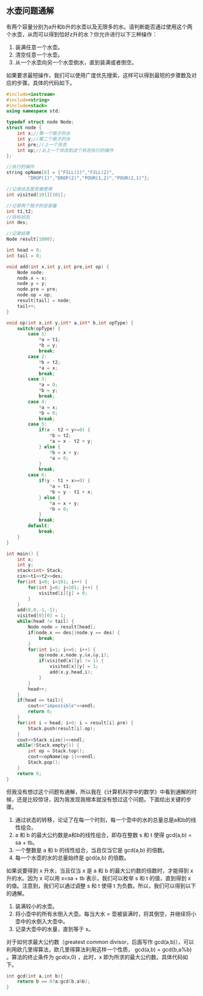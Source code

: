## 水壶问题通解

有两个容量分别为a升和b升的水壶以及无限多的水。请判断能否通过使用这个两个水壶，从而可以得到恰好z升的水？你允许进行以下三种操作：
1. 装满任意一个水壶。
2. 清空任意一个水壶。
3. 从一个水壶向另一个水壶倒水，直到装满或者倒空。

如果要求最短操作，我们可以使用广度优先搜索，这样可以得到最短的步骤数及对应的步骤。具体的代码如下。

```cpp
#include<iostream>
#include<string>
#include<stack>
using namespace std;

typedef struct node Node;
struct node {
    int x;//第一个瓶子的水
    int y;//第二个瓶子的水
    int pre;//上一个状态
    int op;//从上一个状态到这个状态执行的操作
};

//执行的操作
string opName[6] = {"FILL(1)","FILL(2)",
        "DROP(1)","DROP(2)","POUR(1,2)","POUR(2,1)"};

//记录状态是否被使用
int visited[101][101];

//记录两个瓶子的总容量
int t1,t2;
//目标状态
int des;

//记录结果
Node result[1000];

int head = 0;
int tail = 0;

void add(int x,int y,int pre,int op) {
    Node node;
    node.x = x;
    node.y = y;
    node.pre = pre;
    node.op = op;
    result[tail] = node;
    tail++;
}

void op(int x,int y,int* a,int* b,int opType) {
    switch(opType) {
        case 1:
            *a = t1;
            *b = y;
            break;
        case 2:
            *b = t2;
            *a = x;
            break;
        case 3:
            *a = 0;
            *b = y;
            break;
        case 4:
            *a = x;
            *b = 0;
            break;
        case 5:
            if(x - t2 + y>=0) {
                *b = t2;
                *a = x - t2 + y;
            } else {
                *b = x + y;
                *a = 0;
            }
            break;
        case 6:
            if(y - t1 + x>=0) {
                *a = t1;
                *b = y - t1 + x;
            } else {
                *a = x + y;
                *b = 0;
            }
            break;
        default:
            break;
    }
}

int main() {
    int x;
    int y;
    stack<int> Stack;
    cin>>t1>>t2>>des;
    for(int i=0; i<101; i++) {
        for(int j=0; j<101; j++) {
            visited[i][j] = 0;
        }
    }
    add(0,0,-1,-1);
    visited[0][0] = 1;
    while(head != tail) {
        Node node = result[head];
        if(node.x == des||node.y == des) {
            break;
        }
        for(int i=1; i<=6; i++) {
            op(node.x,node.y,&x,&y,i);
            if(visited[x][y] != 1) {
                visited[x][y] = 1;
                add(x,y,head,i);
            }
        }
        head++;
    }
    if(head == tail){
        cout<<"impossible"<<endl;
        return 0;
    }
    for(int i = head; i>0; i = result[i].pre) {
        Stack.push(result[i].op);
    }
    cout<<Stack.size()<<endl;
    while(!Stack.empty()) {
        int op = Stack.top();
        cout<<opName[op-1]<<endl;
        Stack.pop();
    }
    return 0;
}
```


但我没有想过这个问题有通解，所以我在《计算机科学中的数学》中看到通解的时候，还是比较惊讶，因为我发现我根本就没有想过这个问题。下面给出关键的步骤。

1. 通过状态的转移，论证了在每一个时刻，每一个壶中的水的总量总是a和b的线性组合。
2. a 和 b 的最大公约数是a和b的线性组合，即存在整数 s 和 t 使得 gcd(a,b) = sa + tb。
3. 一个整数是 a 和 b 的线性组合，当且仅当它是 gcd(a,b) 的倍数。
4. 每一个水壶的水的总量始终是 gcd(a,b) 的倍数。

如果说要得到 x 升水，当且仅当 x 是 a 和 b 的最大公约数的倍数时，才能得到 x 升的水。因为 x 可以用 x=sa + tb 表示，我们可以枚举 s 和 t 的值，直到得到 x 的值。注意到，我们可以通过调整 s 和 t 使得 t 为负数。所以，我们可以得到以下的通解。

1. 装满较小的水壶。
2. 将小壶中的所有水倒入大壶。每当大水 = 壶被装满时，将其倒空，并继续将小壶中的水倒入大壶中。
3. 记录大壶中的水量，直到等于 x。

对于如何求最大公约数（greatest common divisor，后面写作 gcd(a,b)），可以利用欧几里得算法，欧几里得算法利用这样一个性质， gcd(a,b) = gcd(b,a%b) 。算法的终止条件为 gcd(x,0) ，此时，x 即为所求的最大公约数。具体代码如下。

```cpp
int gcd(int a,int b){
    return b == 0?a:gcd(b,a%b);
}
```
